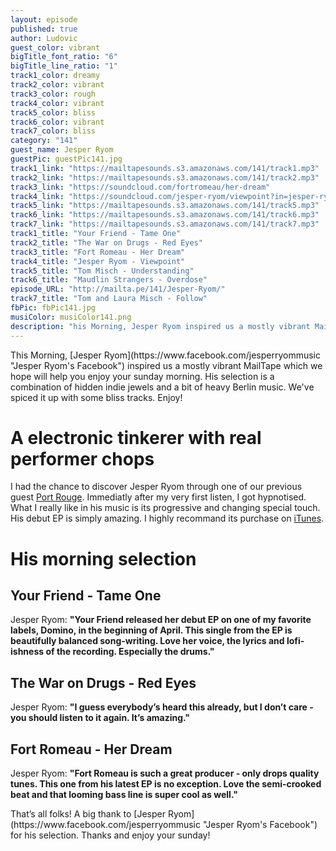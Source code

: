 ```yaml
---
layout: episode
published: true
author: Ludovic
guest_color: vibrant
bigTitle_font_ratio: "6"
bigTitle_line_ratio: "1"
track1_color: dreamy
track2_color: vibrant
track3_color: rough
track4_color: vibrant
track5_color: bliss
track6_color: vibrant
track7_color: bliss
category: "141"
guest_name: Jesper Ryom
guestPic: guestPic141.jpg
track1_link: "https://mailtapesounds.s3.amazonaws.com/141/track1.mp3"
track2_link: "https://mailtapesounds.s3.amazonaws.com/141/track2.mp3"
track3_link: "https://soundcloud.com/fortromeau/her-dream"
track4_link: "https://soundcloud.com/jesper-ryom/viewpoint?in=jesper-ryom/sets/syvsover"
track5_link: "https://mailtapesounds.s3.amazonaws.com/141/track5.mp3"
track6_link: "https://mailtapesounds.s3.amazonaws.com/141/track6.mp3"
track7_link: "https://mailtapesounds.s3.amazonaws.com/141/track7.mp3"
track1_title: "Your Friend - Tame One"
track2_title: "The War on Drugs - Red Eyes"
track3_title: "Fort Romeau - Her Dream"
track4_title: "Jesper Ryom - Viewpoint"
track5_title: "Tom Misch - Understanding"
track6_title: "Maudlin Strangers - Overdose"
episode_URL: "http://mailta.pe/141/Jesper-Ryom/"
track7_title: "Tom and Laura Misch - Follow"
fbPic: fbPic141.jpg
musiColor: musiColor141.png
description: "his Morning, Jesper Ryom inspired us a mostly vibrant MailTape which we hope will help you enjoy your sunday morning. His selection is a combination of hidden indie jewels and a bit of heavy Berlin music. We've spiced it up with some bliss tracks. Enjoy!"
---
```


<p id="introduction">
This Morning, [Jesper Ryom](https://www.facebook.com/jesperryommusic "Jesper Ryom's Facebook") inspired us a mostly vibrant MailTape which we hope will help you enjoy your sunday morning. His selection is a combination of hidden indie jewels and a bit of heavy Berlin music. We've spiced it up with some bliss tracks. Enjoy!</p>

# A electronic tinkerer with real performer chops

I had the chance to discover Jesper Ryom through one of our previous guest [Port Rouge](http://mailta.pe/132/Port-Rouge/). Immediatly after my very first listen, I got hypnotised. What I really like in his music is its progressive and changing special touch. His debut EP is simply amazing. I highly recommand its purchase on [iTunes](https://itunes.apple.com/album/syvsover-ep/id645445493 "buy now!").

# His morning selection

## Your Friend - Tame One
Jesper Ryom: **"**Your Friend released her debut EP on one of my favorite labels, Domino, in the beginning of April. This single from the EP is beautifully balanced song-writing. Love her voice, the lyrics and lofi-ishness of the recording. Especially the drums.**"**

## The War on Drugs - Red Eyes
Jesper Ryom: **"**I guess everybody’s heard this already, but I don’t care - you should listen to it again. It’s amazing.**"**

## Fort Romeau - Her Dream
Jesper Ryom: **"**Fort Romeau is such a great producer - only drops quality tunes. This one from his latest EP is no exception. Love the semi-crooked beat and that looming bass line is super cool as well.**"**

<p id="outroduction">
That’s all folks! A big thank to [Jesper Ryom](https://www.facebook.com/jesperryommusic "Jesper Ryom's Facebook") for his selection. Thanks and enjoy your sunday!
</p>